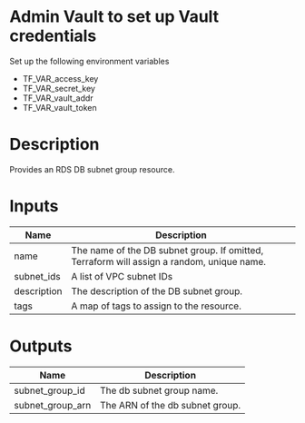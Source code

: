 # Admin Vault to set up Vault credentials

Set up the following environment variables

* TF_VAR_access_key 
* TF_VAR_secret_key
* TF_VAR_vault_addr
* TF_VAR_vault_token

# Description
Provides an RDS DB subnet group resource.

# Inputs
| Name | Description |
| ------------- | ------------- |
|  name | The name of the DB subnet group. If omitted, Terraform will assign a random, unique name. |
|  subnet_ids | A list of VPC subnet IDs |
|  description | The description of the DB subnet group. |
|  tags | A map of tags to assign to the resource. |

# Outputs

| Name | Description |
| ------------- | ------------- |
|  subnet_group_id |The db subnet group name. |
|  subnet_group_arn |The ARN of the db subnet group. |